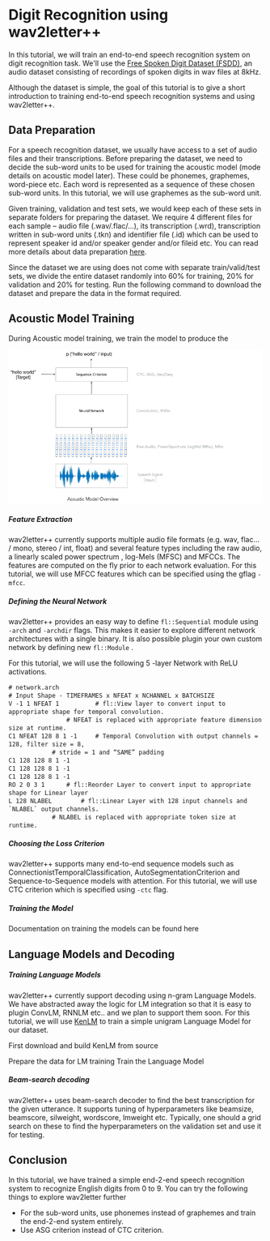 # Digit Recognition using wav2letter++

In this tutorial, we will train an end-to-end speech recognition system on digit recognition task.
We'll use the [Free Spoken Digit Dataset (FSDD)](https://github.com/Jakobovski/free-spoken-digit-dataset), an audio dataset consisting of recordings of spoken digits in wav files at 8kHz. 

Although the dataset is simple, the goal of this tutorial is to give a short introduction to training end-to-end speech recognition systems and using wav2letter++.

## Data Preparation

For a speech recognition dataset, we usually have access to a set of audio files and their transcriptions. Before preparing the dataset, we need to decide the sub-word units to be used for training the acoustic model (mode details on acoustic model later). These could be phonemes, graphemes, word-piece etc. Each word is represented as a sequence of these chosen sub-word units. In this tutorial, we will use graphemes as the sub-word unit.

Given training, validation and test sets, we would keep each of these sets in separate folders for preparing the dataset. We require 4 different files for each sample – audio file (.wav/.flac/…), its transcription (.wrd), transcription written in sub-word units (.tkn) and identifier file (.id) which can be used to represent speaker id and/or speaker gender and/or fileid etc.
You can read more details about data preparation [here](../../docs/data_prep.md). 

Since the dataset we are using does not come with separate train/valid/test sets, we divide the entire dataset randomly into 60% for training, 20% for validation and 20% for testing. Run the following command to download the dataset and prepare the data in the format required.



## Acoustic Model Training

During Acoustic model training, we train the model to produce the 

![alt text](acoustic_model.png)

##### Feature Extraction
wav2letter++ currently supports multiple audio file formats (e.g. wav, flac... / mono, stereo / int, float) and several feature types including the raw audio, a linearly scaled power spectrum , log-Mels (MFSC) and MFCCs.
The features are computed on the fly prior to each network evaluation.
For this tutorial, we will use MFCC features which can be specified using the gflag `-mfcc`.

##### Defining the Neural Network
wav2letter++ provides an easy way to define `fl::Sequential` module using `-arch` and `-archdir` flags. This makes it easier to explore different network architectures with a single binary. 
It is also possible plugin your own custom network by defining new `fl::Module` .

For this tutorial, we will use the following 5 -layer Network with ReLU activations.

```
# network.arch
# Input Shape - TIMEFRAMES x NFEAT x NCHANNEL x BATCHSIZE
V -1 1 NFEAT 1        	# fl::View layer to convert input to appropriate shape for temporal convolution. 
     			# NFEAT is replaced with appropriate feature dimension size at runtime. 
C1 NFEAT 128 8 1 -1 	# Temporal Convolution with output channels = 128, filter size = 8, 
			# stride = 1 and “SAME” padding
C1 128 128 8 1 -1 
C1 128 128 8 1 -1 
C1 128 128 8 1 -1 
RO 2 0 3 1		# fl::Reorder Layer to convert input to appropriate shape for Linear layer
L 128 NLABEL 		# fl::Linear Layer with 128 input channels and `NLABEL` output channels.
			# NLABEL is replaced with appropriate token size at runtime. 

```

##### Choosing the Loss Criterion
wav2letter++ supports many end-to-end sequence models such as ConnectionistTemporalClassification, AutoSegmentationCriterion and Sequence-to-Sequence models with attention. For this tutorial, we will use CTC criterion which is specified using `-ctc` flag.

##### Training the Model
Documentation on training the models can be found here 


## Language Models and Decoding
##### Training Language Models
wav2letter++ currently support decoding using n-gram Language Models. We have abstracted away the logic for LM integration so that it is easy to plugin ConvLM, RNNLM etc.. and we plan to support them soon. For this tutorial, we will use [KenLM](https://github.com/kpu/kenlm) to train a simple unigram Language Model for our dataset. 

First download and build KenLM from source 


Prepare the data for LM training
Train the Language Model

 

##### Beam-search decoding
wav2letter++ uses beam-search decoder to find the best transcription for the given utterance. It supports tuning of hyperparameters like beamsize, beamscore, silweight, wordscore, lmweight etc. 
Typically, one should a grid search on these to find the hyperparameters on the validation set and use it for testing. 


## Conclusion
In this tutorial, we have trained a simple end-2-end speech recognition system to recognize English digits from 0 to 9. You can try the following things to explore wav2letter further
-	For the sub-word units, use phonemes instead of graphemes and train the end-2-end system entirely. 
-	Use ASG criterion instead of CTC criterion. 
